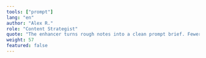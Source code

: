 ```yaml
---
tools: ["prompt"]
lang: "en"
author: "Alex R."
role: "Content Strategist"
quote: "The enhancer turns rough notes into a clean prompt brief. Fewer review loops, more consistent tone across pages."
weight: 57
featured: false
---
```

